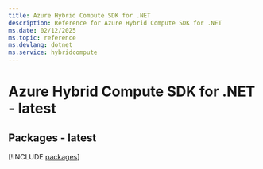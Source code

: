 ```yaml
---
title: Azure Hybrid Compute SDK for .NET
description: Reference for Azure Hybrid Compute SDK for .NET
ms.date: 02/12/2025
ms.topic: reference
ms.devlang: dotnet
ms.service: hybridcompute
---
```

# Azure Hybrid Compute SDK for .NET - latest
## Packages - latest
[!INCLUDE [packages](hybrid-compute-index.md)]